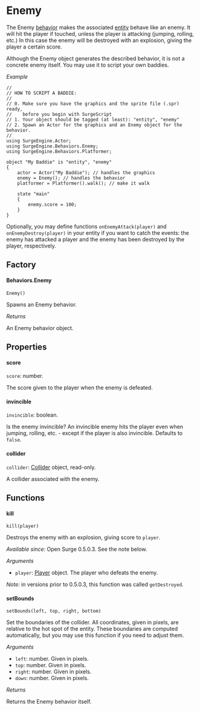 Enemy
=====

The Enemy [behavior](/engine/behavior) makes the associated [entity](/engine/entity) behave like an enemy. It will hit the player if touched, unless the player is attacking (jumping, rolling, etc.) In this case the enemy will be destroyed with an explosion, giving the player a certain score.

Although the Enemy object generates the described behavior, it is not a concrete enemy itself. You may use it to script your own baddies.

*Example*

```
//
// HOW TO SCRIPT A BADDIE:
//
// 0. Make sure you have the graphics and the sprite file (.spr) ready,
//    before you begin with SurgeScript
// 1. Your object should be tagged (at least): "entity", "enemy"
// 2. Spawn an Actor for the graphics and an Enemy object for the behavior.
//
using SurgeEngine.Actor;
using SurgeEngine.Behaviors.Enemy;
using SurgeEngine.Behaviors.Platformer;

object "My Baddie" is "entity", "enemy"
{
    actor = Actor("My Baddie"); // handles the graphics
    enemy = Enemy(); // handles the behavior
    platformer = Platformer().walk(); // make it walk

    state "main"
    {
        enemy.score = 100;
    }
}
```

Optionally, you may define functions `onEnemyAttack(player)` and `onEnemyDestroy(player)` in your entity if you want to catch the events: the enemy has attacked a player and the enemy has been destroyed by the player, respectively.

Factory
-------

#### Behaviors.Enemy

`Enemy()`

Spawns an Enemy behavior.

*Returns*

An Enemy behavior object.

Properties
----------

#### score

`score`: number.

The score given to the player when the enemy is defeated.

#### invincible

`invincible`: boolean.

Is the enemy invincible? An invincible enemy hits the player even when jumping, rolling, etc. - except if the player is also invincible. Defaults to `false`.

#### collider

`collider`: [Collider](/engine/collider) object, read-only.

A collider associated with the enemy.

Functions
---------

#### kill

`kill(player)`

Destroys the enemy with an explosion, giving score to `player`.

*Available since:* Open Surge 0.5.0.3. See the note below.

*Arguments*

* `player`: [Player](/engine/player) object. The player who defeats the enemy.

*Note:* in versions prior to 0.5.0.3, this function was called `getDestroyed`.

#### setBounds

`setBounds(left, top, right, bottom)`

Set the boundaries of the collider. All coordinates, given in pixels, are relative to the hot spot of the entity. These boundaries are computed automatically, but you may use this function if you need to adjust them.

*Arguments*

* `left`: number. Given in pixels.
* `top`: number. Given in pixels.
* `right`: number. Given in pixels.
* `down`: number. Given in pixels.

*Returns*

Returns the Enemy behavior itself.
